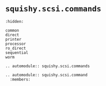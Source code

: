 # `squishy.scsi.commands`

```{toctree}
:hidden:

common
direct
printer
processor
ro_direct
sequential
worm
```

```{eval-rst}
.. automodule:: squishy.scsi.commands

.. automodule:: squishy.scsi.command
  :members:

```
